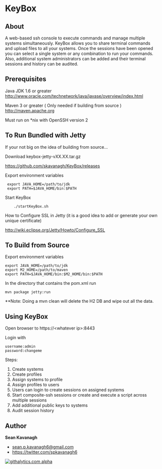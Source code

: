 KeyBox
======

About
-----
A web-based ssh console to execute commands and manage multiple systems simultaneously. KeyBox allows you to
share terminal commands and upload files to all your systems. Once the sessions have been opened you can select
a single system or any combination to run your commands.  Also, additional system administrators can be added
and their terminal sessions and history can be audited.


Prerequisites
-------------
Java JDK 1.6 or greater
http://www.oracle.com/technetwork/java/javase/overview/index.html

Maven 3 or greater  ( Only needed if building from source )
http://maven.apache.org

Must run on *nix with OpenSSH version 2


To Run Bundled with Jetty
------
If your not big on the idea of building from source...

Download keybox-jetty-vXX.XX.tar.gz

https://github.com/skavanagh/KeyBox/releases

Export environment variables

     export JAVA_HOME=/path/to/jdk
     export PATH=$JAVA_HOME/bin:$PATH

Start KeyBox

        ./startKeyBox.sh

How to Configure SSL in Jetty
(it is a good idea to add or generate your own unique certificate)

http://wiki.eclipse.org/Jetty/Howto/Configure_SSL

To Build from Source
------
Export environment variables

    export JAVA_HOME=/path/to/jdk
    export M2_HOME=/path/to/maven
    export PATH=$JAVA_HOME/bin:$M2_HOME/bin:$PATH

In the directory that contains the pom.xml run

	mvn package jetty:run

**Note: Doing a mvn clean will delete the H2 DB and wipe out all the data.

Using KeyBox
------
Open browser to https://\<whatever ip\>:8443

Login with

	username:admin
	password:changeme

Steps:

1. Create systems
2. Create profiles
3. Assign systems to profile
4. Assign profiles to users
5. Users can login to create sessions on assigned systems
6. Start composite-ssh sessions or create and execute a script across multiple sessions
7. Add additional public keys to systems
8. Audit session history

Author
------
**Sean Kavanagh**

+ sean.p.kavanagh6@gmail.com
+ https://twitter.com/spkavanagh6


[![githalytics.com alpha](https://cruel-carlota.pagodabox.com/1d63734e95044db2bb95500235c0df9e "githalytics.com")](http://githalytics.com/skavanagh/KeyBox)


